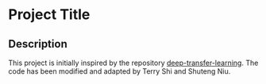 # Project Title

## Description

This project is initially inspired by the repository [deep-transfer-learning](https://github.com/easezyc/deep-transfer-learning/tree/master/UDA). The code has been modified and adapted by Terry Shi and Shuteng Niu.
